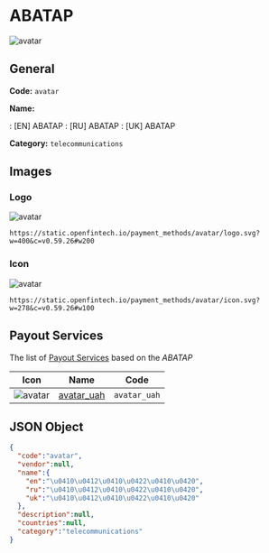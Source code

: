 
# АВАТАР 
![avatar](https://static.openfintech.io/payment_methods/avatar/logo.svg?w=400&c=v0.59.26#w200)  

## General 
**Code:** `avatar` 
 
**Name:** 
 
:	[EN] АВАТАР 
:	[RU] АВАТАР 
:	[UK] АВАТАР 
 
**Category:** `telecommunications` 
 

## Images 

### Logo 
![avatar](https://static.openfintech.io/payment_methods/avatar/logo.svg?w=400&c=v0.59.26#w200)  

```
https://static.openfintech.io/payment_methods/avatar/logo.svg?w=400&c=v0.59.26#w200
```  

### Icon 
![avatar](https://static.openfintech.io/payment_methods/avatar/icon.svg?w=278&c=v0.59.26#w100)  

```
https://static.openfintech.io/payment_methods/avatar/icon.svg?w=278&c=v0.59.26#w100
```  

## Payout Services 
 
The list of [Payout Services](/payout-services/) based on the _АВАТАР_ 

|Icon|Name|Code| 
|:---:|:---:|:---:| 
|![avatar](https://static.openfintech.io/payout_methods/avatar/icon.svg?w=278&c=v0.59.26#w40) |[avatar_uah](/payout-services/avatar_uah/)|`avatar_uah`| 
 

## JSON Object 

```json
{
  "code":"avatar",
  "vendor":null,
  "name":{
    "en":"\u0410\u0412\u0410\u0422\u0410\u0420",
    "ru":"\u0410\u0412\u0410\u0422\u0410\u0420",
    "uk":"\u0410\u0412\u0410\u0422\u0410\u0420"
  },
  "description":null,
  "countries":null,
  "category":"telecommunications"
}
```  
